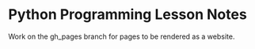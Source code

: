 # Python Programming Lesson Notes

Work on the gh_pages branch for pages to be rendered as a website.
